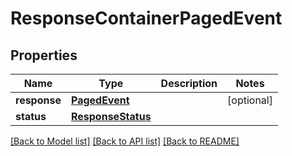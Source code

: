 # ResponseContainerPagedEvent

## Properties
Name | Type | Description | Notes
------------ | ------------- | ------------- | -------------
**response** | [**PagedEvent**](PagedEvent.md) |  | [optional] 
**status** | [**ResponseStatus**](ResponseStatus.md) |  | 

[[Back to Model list]](../README.md#documentation-for-models) [[Back to API list]](../README.md#documentation-for-api-endpoints) [[Back to README]](../README.md)


